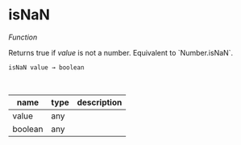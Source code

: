 # isNaN

_Function_

Returns true if _value_ is not a number. Equivalent to &#x60;Number.isNaN&#x60;.

<pre><code>isNaN value &rarr; boolean</code></pre>
<br>

| name | type | description |
|------|------|-------------|
|value|any||
|boolean|any||


